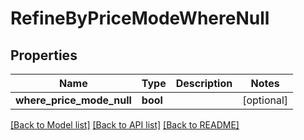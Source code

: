 # RefineByPriceModeWhereNull

## Properties
Name | Type | Description | Notes
------------ | ------------- | ------------- | -------------
**where_price_mode_null** | **bool** |  | [optional] 

[[Back to Model list]](../README.md#documentation-for-models) [[Back to API list]](../README.md#documentation-for-api-endpoints) [[Back to README]](../README.md)


